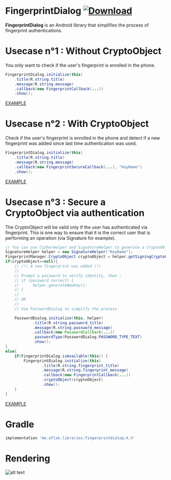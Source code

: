 # FingerprintDialog [ ![Download](https://api.bintray.com/packages/omaflak/maven/fingerprintdialog/images/download.svg) ](https://bintray.com/omaflak/maven/fingerprintdialog/_latestVersion)

**FingerprintDialog** is an Android library that simplifies the process of fingerprint authentications.

# Usecase n°1 : Without CryptoObject

You only want to check if the user's fingerprint is enrolled in the phone.

```java
FingerprintDialog.initialize(this)
    .title(R.string.title)
    .message(R.string.message)
    .callback(new FingerprintCallback(...))
    .show();
```

[EXAMPLE](https://github.com/omaflak/FingerprintDialog-Library/blob/master/app/src/main/java/me/aflak/fingerprintdialoglibrary/FingerprintExample.java)
        
# Usecase n°2 : With CryptoObject

Check if the user's fingerprint is enrolled in the phone and detect if a new fingerprint was added since last time authentication was used.

```java
FingerprintDialog.initialize(this)
    .title(R.string.title)
    .message(R.string.message)
    .callback(new FingerprintSecureCallback(...), "KeyName")
    .show();
```
        
[EXAMPLE](https://github.com/omaflak/FingerprintDialog-Library/blob/master/app/src/main/java/me/aflak/fingerprintdialoglibrary/FingerprintSecureExample1.java)

# Usecase n°3 : Secure a CryptoObject via authentication

The CryptoObject will be valid only if the user has authenticated via fingerprint. This is one way to ensure that it is the correct user that is performing an operation (via Signature for example).

```java
// You can use CipherHelper and SignatureHelper to generate a CryptoObject, or you can create your own one
SignatureHelper helper = new SignatureHelper("KeyName");
FingerprintManager.CryptoObject cryptoObject = helper.getSigningCryptoObject();
if(cryptoObject==null){
    // /!\ A new fingerprint was added /!\
    //
    // Prompt a password to verify identity, then :
    // if (password correct) {
    //      helper.generateNewKey();
    // }
    //
    // OR
    //
    // Use PasswordDialog to simplify the process

    PasswordDialog.initialize(this, helper)
            .title(R.string.password_title)
            .message(R.string.password_message)
            .callback(new PasswordCallback(...))
            .passwordType(PasswordDialog.PASSWORD_TYPE_TEXT)
            .show();
}
else{
    if(FingerprintDialog.isAvailable(this)) {
        FingerprintDialog.initialize(this)
                .title(R.string.fingerprint_title)
                .message(R.string.fingerprint_message)
                .callback(new FingerprintCallback(...))
                .cryptoObject(cryptoObject)
                .show();
    }   
}
```

[EXAMPLE](https://github.com/omaflak/FingerprintDialog-Library/blob/master/app/src/main/java/me/aflak/fingerprintdialoglibrary/FingerprintSecureExample2.java)

# Gradle

```gradle
implementation 'me.aflak.libraries:fingerprintdialog:X.X'
```
    
# Rendering

![alt text](https://github.com/omaflak/FingerprintDialog/blob/master/GIF/demo.gif?raw=true)
